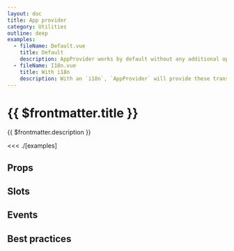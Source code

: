 ```yaml
---
layout: doc
title: App provider
category: Utilities
outline: deep
examples:
  - fileName: Default.vue
    title: Default
    description: AppProvider works by default without any additional options passed to it.
  - fileName: I18n.vue
    title: With i18n
    description: With an `i18n`, `AppProvider` will provide these translations to polaris components. See [using translations](https://polaris.shopify.com/components/app-provider#using-translations)
---
```


# {{ $frontmatter.title }}

<Lede>

{{ $frontmatter.description }}

</Lede>

<Examples>

<<< ./[examples]

</Examples>

## Props

<PropsTable />

## Slots

<SlotsTable />

## Events

<EventsTable />

## Best practices

<BestPractices />

